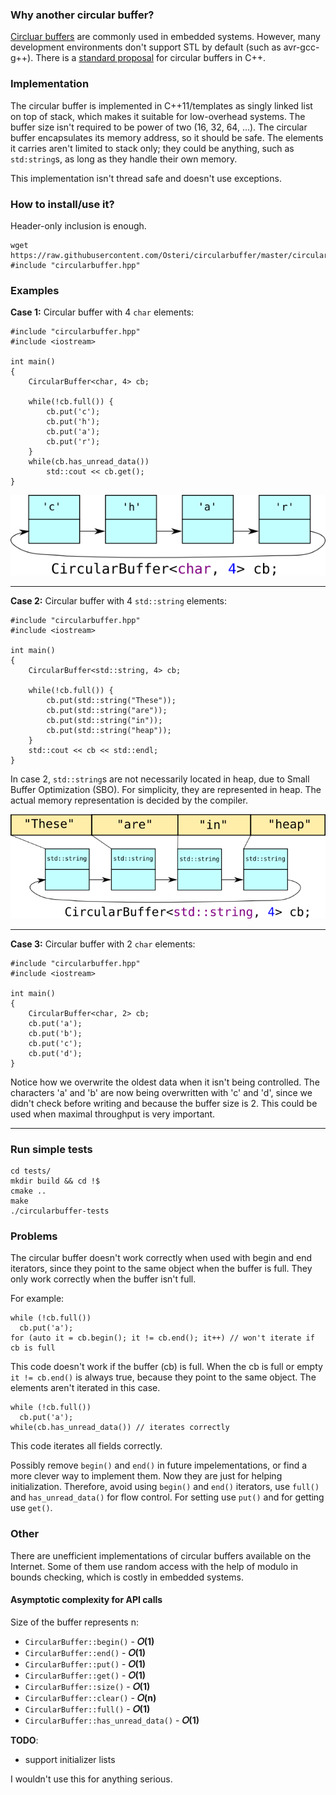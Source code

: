 ### Why another circular buffer?
[Circluar buffers](https://en.wikipedia.org/wiki/Circular_buffer) are commonly used in embedded systems. However, many development environments don't support STL by default (such as avr-gcc-g++). There is a [standard proposal](http://www.open-std.org/jtc1/sc22/wg21/docs/papers/2016/p0059r1.pdf) for circular buffers in C++.

### Implementation
The circular buffer is implemented in C++11/templates as singly linked list on top of stack, which makes it suitable for low-overhead systems. The buffer size isn't required to be power of two (16, 32, 64, ...). The circular buffer encapsulates its memory address, so it should be safe. The elements it carries aren't limited to stack only; they could be anything, such as `std:string`s, as long as they handle their own memory.

This implementation isn't thread safe and doesn't use exceptions.

### How to install/use it?
Header-only inclusion is enough.

    wget https://raw.githubusercontent.com/Osteri/circularbuffer/master/circularbuffer.hpp
    #include "circularbuffer.hpp"

### Examples
**Case 1:**
Circular buffer with 4 `char` elements:

    #include "circularbuffer.hpp"
    #include <iostream>

    int main() 
    {
        CircularBuffer<char, 4> cb;

        while(!cb.full()) {
            cb.put('c');
            cb.put('h');
            cb.put('a');
            cb.put('r');
        }
        while(cb.has_unread_data())
            std::cout << cb.get(); 
    }
    
![stack based singly linked list circular buffer](https://github.com/Osteri/circularbuffer/blob/master/wiki/char.png?raw=true)

***
**Case 2:**
Circular buffer with 4 `std::string` elements:

    #include "circularbuffer.hpp"
    #include <iostream>

    int main() 
    {
        CircularBuffer<std::string, 4> cb;

        while(!cb.full()) {
            cb.put(std::string("These"));
            cb.put(std::string("are"));
            cb.put(std::string("in"));
            cb.put(std::string("heap"));
        }
        std::cout << cb << std::endl;
    }

In case 2, `std::string`s are not necessarily located in heap, due to Small Buffer Optimization (SBO). For simplicity, they are represented in heap. The actual memory representation is decided by the compiler.

![stack based singly linked list circular buffer](https://github.com/Osteri/circularbuffer/blob/master/wiki/string.png?raw=true)

***
**Case 3:**
Circular buffer with 2 `char` elements:

    #include "circularbuffer.hpp"
    #include <iostream>

    int main() 
    {
        CircularBuffer<char, 2> cb;
        cb.put('a');
        cb.put('b');
        cb.put('c');
        cb.put('d');
    }

Notice how we overwrite the oldest data when it isn't being controlled. The characters 'a' and 'b' are now being overwritten with 'c' and 'd', since we didn't check before writing and because the buffer size is 2. This could be used when maximal throughput is very important.

***

### Run simple tests
    cd tests/
    mkdir build && cd !$
    cmake ..
    make
    ./circularbuffer-tests

### Problems

The circular buffer doesn't work correctly when used with begin and end iterators, since they point to the same object when the buffer is full. They only work correctly when the buffer isn't full.

For example:

    while (!cb.full())
      cb.put('a');
    for (auto it = cb.begin(); it != cb.end(); it++) // won't iterate if cb is full

This code doesn't work if the buffer (cb) is full. When the cb is full or empty `it != cb.end()` is always true, because they point to the same object. The elements aren't iterated in this case.

    while (!cb.full())
      cb.put('a');
    while(cb.has_unread_data()) // iterates correctly

This code iterates all fields correctly.

Possibly remove `begin()` and `end()` in future impelementations, or find a more clever way to implement them. Now they are just for helping initialization. Therefore, avoid using `begin()` and `end()` iterators, use `full()` and `has_unread_data()` for flow control. For setting use `put()` and for getting use `get()`.

### Other

There are unefficient implementations of circular buffers available on the Internet. Some of them use random access with the help of modulo in bounds checking, which is costly in embedded systems.

#### Asymptotic complexity for API calls

Size of the buffer represents n:

* `CircularBuffer::begin()` - **𝛰(1)**
* `CircularBuffer::end()` - **𝛰(1)**
* `CircularBuffer::put()` - **𝛰(1)**
* `CircularBuffer::get()` - **𝛰(1)**
* `CircularBuffer::size()` - **𝛰(1)**
* `CircularBuffer::clear()` - **𝛰(n)**
* `CircularBuffer::full()` - **𝛰(1)**
* `CircularBuffer::has_unread_data()` - **𝛰(1)**


**TODO**:
* support initializer lists

I wouldn't use this for anything serious.
